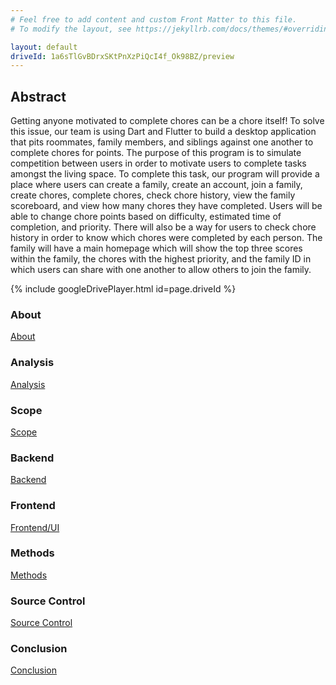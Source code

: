 ```yaml
---
# Feel free to add content and custom Front Matter to this file.
# To modify the layout, see https://jekyllrb.com/docs/themes/#overriding-theme-defaults

layout: default
driveId: 1a6sTlGvBDrxSKtPnXzPiQcI4f_Ok98BZ/preview
---
```


## Abstract
Getting anyone motivated to complete chores can be a chore itself! To solve this issue, our team is using Dart and Flutter to build a desktop application that pits roommates, family members, and siblings against one another to complete chores for points. The purpose of this program is to simulate competition between users in order to motivate users to complete tasks amongst the living space.
To complete this task, our program will provide a place where users can create a family, create an account, join a family, create chores, complete chores, check chore history, view the family scoreboard, and view how many chores they have completed. Users will be able to change chore points based on difficulty, estimated time of completion, and priority. There will also be a way for users to check chore history in order to know which chores were completed by each person. The family will have a main homepage which will show the top three scores within the family, the chores with the highest priority, and the family ID in which users can share with one another to allow others to join the family.

{% include googleDrivePlayer.html id=page.driveId %}

### About
[About](about.markdown)

### Analysis
[Analysis](analysis.markdown)

### Scope
[Scope](scope.markdown)

### Backend
[Backend](backend.markdown)

### Frontend
[Frontend/UI](frontendUI.markdown)

### Methods
[Methods](methods.markdown)

### Source Control
[Source Control](sourceControl.markdown)

### Conclusion
[Conclusion](conclusion.markdown)

